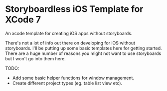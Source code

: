 # Storyboardless iOS Template for XCode 7
An xcode template for creating iOS apps without storyboards.

There's not a lot of info out there on developing for iOS without storyboards. I'll be putting up some basic templates here for getting started. There are a huge number of reasons you might not want to use storyboards but I won't go into them here.

TODO:
- Add some basic helper functions for window management.
- Create different project types (eg. table list view etc).
